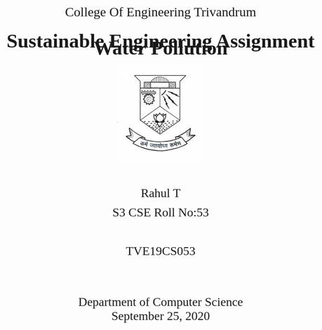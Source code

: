
<style>
    body{ 
       max-width: 80%;   
       margin: auto;
       font-family: 'Times New Roman', Times, serif;
       font-size: 19px;
       line-height: 2rem;
    }  
    .main-page{
        max-width: 100%;
        min-height: 100vh;
        margin: auto;
        text-align: center;
        line-height: 1rem;
    } 
    .clg-name{
        font-size: 30px;
        font-weight: 300;
    }
    .ass-heading{
        font-size: 45px;
        font-weight: 900;
        margin-top: 50px;
    }
    .name{
        font-size: 28px;
    }
    .dept-name{
        font-size: 28px;
        font-weight: 300;
        margin-top: 100px;
    }
    #ref{
        line-height: 1rem;
    }
</style>

<div class="main-page">
    <p class="clg-name">
        College Of Engineering Trivandrum
    </p>
    <h1 class="ass-heading">
        Sustainable Engineering Assignment <br>
        Water Pollution
    </h1>
    <img src="./cet-logo.jpeg" alt="">
    <br><br><br>
    <p class="name">Rahul T</p>
    <p class="name">S3 CSE Roll No:53</p>
    <br>
    <p class="name">TVE19CS053</p>
    <p class="dept-name">
        Department of Computer Science <br><br>
        September 25, 2020
    </p>
</div>


# Sources of Water Pollution

## 1. Industrial Waste

![industry waste](images/industry.jpg)

Industries produce a tremendous amount of waste, which contains toxic chemicals and pollutants. They contain harmful chemicals, including lead, mercury, sulfur, nitrates, asbestos, and many others.

Many industries, not having a proper waste management system, drain the waste in the freshwater, which goes into canals, rivers, and later into the sea.

The toxic chemicals may change the color of water, increase the number of minerals, called eutrophication, change the temperature of the water, and pose a severe hazard to water organisms.

## 2. Sewage and Wastewater

![industry waste](images/seawage.jpeg)

The sewage and wastewater that is produced in each household are treated chemically and released into the sea along with fresh water. The sewage water carries pathogens, a typical water pollutant, other harmful bacterias, and chemicals that can cause serious health problems and thereby diseases.

## 3. Mining Activities

![industry waste](images/mining.jpg)

Mining is the process of crushing the rock and extracting coal and other minerals from the underground. These elements, when extracted in the raw form, contain harmful chemicals and can increase the number of toxic elements when mixed up with water, which may result in health problems. Mining activities emit a large amount of metal waste and sulfides from the rocks, which is harmful to the water.

## 4. Chemical fertilizers and pesticides

![industry waste](images/fertilizers.png)

Chemical fertilizers and pesticides are used by farmers to protect crops from insects and bacterias. They are useful for the plant’s growth. However, when these chemicals are mixed up with water, they produce harmful pollutants for plants and animals.

Also, when it rains, the chemicals mix up with rainwater and flow down into rivers and canals, which pose serious damages for aquatic animals.

## 5. Accidental Oil Leakage

![industry waste](images/oil.png)

Oil spill poses a huge threat to marine life when a large amount of oil spills into the sea and does not dissolve in water. It causes problems for local marine wildlife, including fish, birds, and sea otters.

A ship carrying a large quantity of oil may spill oil if met with an accident. Such an oil spill can cause varying damage to species in the ocean, depending on the amount of oil spill, the toxicity of pollutants, and the size of the ocean.

<br><br>

# Control measures of water pollution


## 1. Reduce the use of herbicides, pesticides, and fertilizers

Excessive use of herbicides, pesticides, and fertilizers leads to water pollution as the chemicals contained in the products often find way into the water systems through surface runoff or infiltration into the soil. Minimizing their usage or using organic methods for pest, weed, and disease control can appreciably reduce water pollution.

## 2. Practice tree planting.

Planting trees reduce the speed of surface water runoff and as such, lessens erosion and prevents toxic substances and chemicals from washing into water systems. If you live next to a water body, please take this initiative today and plant trees and vegetation covers such as flowers, grass, and shrubs.

## 3. Re-use automobile oil as much as possible and keep the vehicle well maintained

Re-using automobile oil reduces the amount of used oil that is discarded which may end up polluting water bodies. Also, it is essential to keep your vehicle well maintained so as to prevent the leakage of deadly fluids like oil and antifreeze.

## 4. Always opt for recyclable and reusable options

Reusable and recycled materials avoid the unnecessary use of water. By using these options, it, therefore, means you are conserving water. At the same time, you are minimizing the amount of waste water produced during production and processing. This should also include re-using dishware and linens such as towels and bed sheets.

## 5. Contact the local water protection and conservation authority whenever you notice any pollution activities.

Take the initiative of promptly contacting the relevant local water conservation office when you notice any kind of pollutant or chemical being discharged or injected into water bodies.



<div id="ref">

### References
- [https://www.conserve-energy-future.com/sources-and-causes-of-water-pollution.php](https://www.conserve-energy-future.com/sources-and-causes-of-water-pollution.php)
- [https://www.eartheclipse.com/pollution/amazing-ways-to-prevent-water-pollution.html](https://www.eartheclipse.com/pollution/amazing-ways-to-prevent-water-pollution.html)
- Google images

<div>